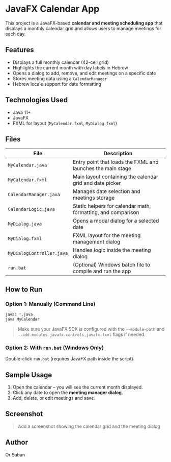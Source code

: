 # JavaFX Calendar App

This project is a JavaFX-based **calendar and meeting scheduling app** that displays a monthly calendar grid and allows users to manage meetings for each day.

## Features

- Displays a full monthly calendar (42-cell grid)
- Highlights the current month with day labels in Hebrew
- Opens a dialog to add, remove, and edit meetings on a specific date
- Stores meeting data using a `CalendarManager`
- Hebrew locale support for date formatting

## Technologies Used

- Java 11+
- JavaFX
- FXML for layout (`MyCalendar.fxml`, `MyDialog.fxml`)

## Files

| File | Description |
|------|-------------|
| `MyCalendar.java` | Entry point that loads the FXML and launches the main stage |
| `MyCalendar.fxml` | Main layout containing the calendar grid and date picker |
| `CalendarManager.java` | Manages date selection and meetings storage |
| `CalendarLogic.java` | Static helpers for calendar math, formatting, and comparison |
| `MyDialog.java` | Opens a modal dialog for a selected date |
| `MyDialog.fxml` | FXML layout for the meeting management dialog |
| `MyDialogController.java` | Handles logic inside the meeting dialog |
| `run.bat` | (Optional) Windows batch file to compile and run the app |

## How to Run

### Option 1: Manually (Command Line)

```bash
javac *.java
java MyCalendar
```

> Make sure your JavaFX SDK is configured with the `--module-path` and `--add-modules javafx.controls,javafx.fxml` flags if needed.

### Option 2: With `run.bat` (Windows Only)

Double-click `run.bat` (requires JavaFX path inside the script).

## Sample Usage

1. Open the calendar – you will see the current month displayed.
2. Click any date to open the **meeting manager dialog**.
3. Add, delete, or edit meetings and save.

## Screenshot

> Add a screenshot showing the calendar grid and the meeting dialog

## Author

Or Saban